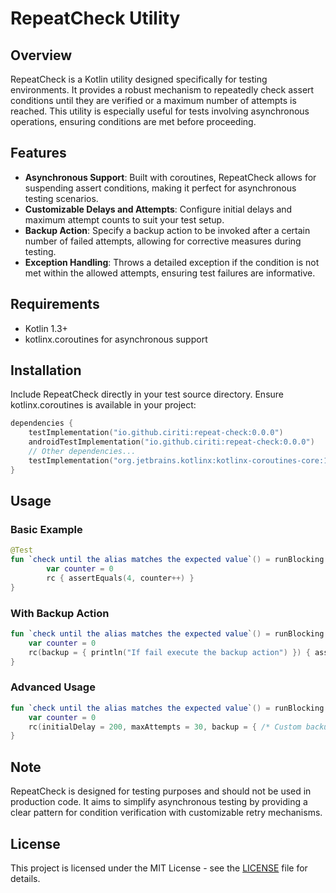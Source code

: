 # RepeatCheck Utility

## Overview

RepeatCheck is a Kotlin utility designed specifically for testing environments. It provides a robust mechanism to repeatedly check assert conditions until they are verified or a maximum number of attempts is reached. This utility is especially useful for tests involving asynchronous operations, ensuring conditions are met before proceeding.

## Features

- **Asynchronous Support**: Built with coroutines, RepeatCheck allows for suspending assert conditions, making it perfect for asynchronous testing scenarios.
- **Customizable Delays and Attempts**: Configure initial delays and maximum attempt counts to suit your test setup.
- **Backup Action**: Specify a backup action to be invoked after a certain number of failed attempts, allowing for corrective measures during testing.
- **Exception Handling**: Throws a detailed exception if the condition is not met within the allowed attempts, ensuring test failures are informative.

## Requirements

- Kotlin 1.3+
- kotlinx.coroutines for asynchronous support

## Installation

Include RepeatCheck directly in your test source directory. Ensure kotlinx.coroutines is available in your project:

```kotlin
dependencies {
    testImplementation("io.github.ciriti:repeat-check:0.0.0")
    androidTestImplementation("io.github.ciriti:repeat-check:0.0.0")
    // Other dependencies...
    testImplementation("org.jetbrains.kotlinx:kotlinx-coroutines-core:1.4.2")
}
```
## Usage
### Basic Example

```kotlin
@Test
fun `check until the alias matches the expected value`() = runBlocking {
        var counter = 0
        rc { assertEquals(4, counter++) }
}

```
### With Backup Action
```kotlin
fun `check until the alias matches the expected value`() = runBlocking {
    var counter = 0
    rc(backup = { println("If fail execute the backup action") }) { assertEquals(4, counter++) }
}
```
### Advanced Usage
```kotlin
fun `check until the alias matches the expected value`() = runBlocking {
    var counter = 0
    rc(initialDelay = 200, maxAttempts = 30, backup = { /* Custom backup logicn*/ } ){ assertEquals(4, counter++) }
}
```
## Note
RepeatCheck is designed for testing purposes and should not be used in production code. It aims to simplify asynchronous testing by providing a clear pattern for condition verification with customizable retry mechanisms.

## License

This project is licensed under the MIT License - see the [LICENSE](./LICENSE.txt) file for details.

